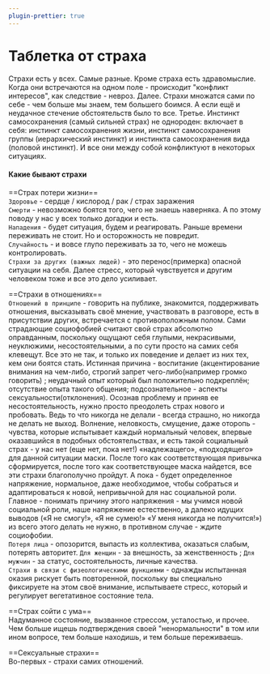 ```yaml
---
plugin-prettier: true
---
```


# Таблетка от страха

Страхи есть у всех. Самые разные.
Кроме страха есть здравомыслие. Когда они встречаются на одном поле - происходит "конфликт интересов", как следствие - невроз.  Далее. Страхи множатся сами по себе - чем больше мы знаем, тем большего боимся. А если ещё и неудачное стечение обстоятельств было то все.
Третье. Инстинкт самосохранения (самый сильней страх) не однороден: включает в себя: инстинкт самосохранения жизни, инстинкт самосохранения группы (иерархический инстинкт) и инстинкта самосохранения вида (половой инстинкт). И все они между собой конфликтуют в некоторых ситуациях.

#### Какие бывают страхи
==Страх потери жизни==  
```Здоровье``` - сердце / кислород / рак / страх заражения  
```Смерти``` - невозможно боятся того, чего не знаешь наверняка. А по этому поводу у нас у всех только догадки и есть.  
```Нападения``` - будет ситуация, будем и реагировать. Раньше времени переживать не стоит. Но и осторожность не повредит.  
```Случайность``` - и вовсе глупо переживать за то, чего не можешь контролировать.  
```Страхи за других (важных людей)``` - это перенос(примерка) опасной ситуации на себя. Далее стресс, который чувствуется и другим человеком тоже и все это дело усиливает.  

==Страхи в отношениях==  
```Отношений в принципе``` - говорить на публике, знакомится, поддерживать отношения, высказывать своё мнение, участвовать в разговоре, есть в присутствии других, встречается с противоположным полом. Сами страдающие социофобией считают свой страх абсолютно оправданным, поскольку ощущают себя глупыми, некрасивыми, неуклюжими, несостоятельными, а по сути просто на самих себя клевещут. Все это не так, и только их поведение и делает из них тех, кем они боятся стать.  Истинная причина - воспитание (акцентирование внимания на чем-либо, строгий запрет чего-либо(например громко говорить) ; неудачный опыт который был положительно подкреплён; отсутствие опыта такого общения; подсознательное - аспекты сексуальности(отклонения). Осознав проблему и приняв ее несостоятельность, нужно просто преодолеть страх нового и пробовать. Ведь то что никогда не делали - всегда страшно, но никогда не делать не выход. Волнение, неловкость, смущение, даже оторопь - чувства, которые испытывает каждый нормальный человек, впервые оказавшийся в подобных обстоятельствах, и есть такой социальный страх - у нас нет (еще нет, пока нет!) «надлежащего», «подходящего» для данной ситуации маски. После того как соответствующая привычка сформируется, после того как соответствующее маска найдется, все эти страхи благополучно пройдут. А пока - будет определенное напряжение, нормальное, даже необходимое, чтобы собраться и адаптироваться к новой, непривычной для нас социальной роли. Главное - понимать причину этого напряжения - мы учимся новой социальной роли, наше напряжение естественно, а далеко идущих выводов («Я не смогу!», «Я не сумею!» «У меня никогда не получится!») из всего этого делать не нужно, в противном случае - ждите социофобии.  
```Потеря лица``` - опозорится, выпасть из коллектива, оказаться слабым, потерять авторитет. ```Для женщин``` - за внешность, за женственность ; ```Для мужчин``` - за статус, состоятельность, личные качества.  
```Страхи в связи с физеологическими функциями``` - однажды испытанная оказия рискует быть повторенной, поскольку вы специально фиксируете на этом своё внимание, испытываете стресс, который и регулирует вегетативное состояние тела.  

==Страх сойти с ума==  
Надуманное состояние, вызванное стрессом, усталостью, и прочее. Чем больше ищешь подтверждения своей "ненормальности" в том или ином вопросе, тем больше находишь, и тем больше переживаешь.  

==Сексуальные страхи==  
Во-первых - страхи самих отношений.
